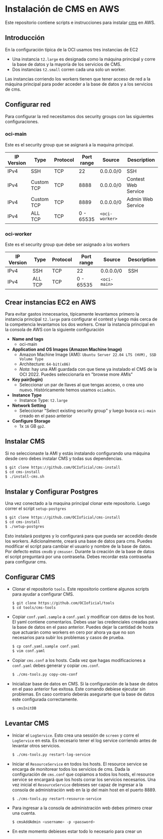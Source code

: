 
# Instalación de CMS en AWS

Este repositorio contiene scripts e instrucciones para instalar [cms](https://github.com/cms-dev/cms) en AWS.

## Introducción

En la configuración típica de la OCI usamos tres instancias de EC2

* Una instancia `t2.large` es designada como la máquina principal y corre la base de datos y la mayoría de los servicios de CMS.
* Dos instancias `t2.small` corren cada una solo un worker.

Las instancias corriendo los workers tienen que tener acceso de red a la máquina principal para poder acceder a la base de datos y a los servicios de cms.

## Configurar red

Para configurar la red necesitamos dos security groups con las siguientes configuraciones.

### oci-main

Este es el security group que se asignará a la maquina principal.

| IP Version | Type       | Protocol | Port range | Source         | Description         |
|------------|------------|----------|------------|----------------|---------------------|
| IPv4       | SSH        | TCP      | 22         | 0.0.0.0/0      | SSH                 |
| IPv4       | Custom TCP | TCP      | 8888       | 0.0.0.0/0      | Contest Web Service |
| IPv4       | Custom TCP | TCP      | 8889       | 0.0.0.0/0      | Admin Web Service   |
| IPv4       | ALL TCP    | TCP      | 0 - 65535  | `<oci-worker>` |                     |

### oci-worker

Este es el security group que debe ser asignado a los workers

| IP Version | Type       | Protocol | Port range | Source         | Description         |
|------------|------------|----------|------------|----------------|---------------------|
| IPv4       | SSH        | TCP      | 22         | 0.0.0.0/0      | SSH                 |
| IPv4       | ALL TCP    | TCP      | 0 - 65535  | `<oci-main>`   |                     |


## Crear instancias EC2 en AWS

Para evitar gastos innecesarios, típicamente levantamos primero la instancia principal `t2.large` para configurar el contest y luego más cerca de la competencia levantamos los dos workers.
Crear la instancia principal en la consola de AWS con la siguiente configuración

* **Name and tags**
  * oci-main
* **Application and OS Images (Amazon Machine Image)**
  * Amazon Machine Image (AMI): `Ubuntu Server 22.04 LTS (HVM), SSD Volume Type`
  * Architecture: `64-bit(x86)`
  * *Nota*: hay una AMI guardada con que tiene ya instalado el CMS de la OCI 2022. Puedes seleccionarla en "browse more AMIs"
* **Key pair(login)**
  * Seleccionar un par de llaves al que tengas acceso, o crea uno nuevo. Históricamente hemos usamos `ociadmin`.
* **Instance Type**
  * Instance Type: `t2.large`
* **Network Setting**
  * Seleccionar "Select existing security group" y luego busca `oci-main` creado en el paso anterior
* **Configure Storage**
  * 1x `16` GB `gp2`.
 
## Instalar CMS

Si no seleccionaste la AMI y estás instalando configurando una máquina desde cero debes instalar CMS y todas sus dependencias.

```bash
$ git clone https://github.com/OCIoficial/cms-install
$ cd cms-install
$ ./install-cms.sh
```
 
## Instalar y Configurar Postgres

Una vez conectado a la maquina principal clonar este repositorio. Luego correr el script `setup-postgres`
```bash
$ git clone https://github.com/OCIoficial/cms-install
$ cd cms-install
$ ./setup-postgres
```
Esto instalará postgres y lo configurará para que pueda ser accedido desde los workers. Adicionalmente, creará una base de datos para cms. Puedes modificar el script para cambiar el usuario y nombre de la base de datos. Por defecto estos `cmsdb` y `cmsuser`. Durante la creación de la base de datos el script preguntará por una contraseña. Debes recordar esta contraseña para configurar cms.

## Configurar CMS

* Clonar el repositorio `tools`. Este repositorio contiene algunos scripts para ayudar a configurar CMS.
   ```bash
   $ git clone https://github.com/OCIoficial/tools
   $ cd tools/cms-tools
   ```
* Copiar `conf.yaml.sample` a `conf.yaml` y modificar con datos de los host. El yaml contiene comentarios. Debes usar las credenciales creadas para la base de datos en el paso anterior. Puedes dejar la cantidad de hosts que actuarán como workers en cero por ahora ya que no son necesarios para subir los problemas y casos de prueba.
   ```bash
   $ cp conf.yaml.sample conf.yaml
   $ vim conf.yaml
   ```
* Copiar `cms.conf` a los hosts. Cada vez que hagas modificaciones a `conf.yaml` debes generar y copiar `cms.conf`.
   ```bash
   $ ./cms-tools.py copy-cms-conf
   ```
* Inicializar base de datos en CMS. Si la configuración de la base de datos en el paso anterior fue exitosa. Este comando debiese ejecutar sin problemas. En caso contrario deberás asegurarte que la base de datos este configurada correctamente.
  ```bash
  $ cmsInitDB
  ```
   
## Levantar CMS

* Iniciar el `LogService`. Esto crea una sessión de `screen` y corre el `LogService` en esta. Es necesario tener el log service corriendo antes de levantar otros servicios.
   ```bash
   $ ./cms-tools.py restart-log-service
   ```
* Iniciar el `ResourceService` en todos los hosts. El resource service se encarga de monitorear todos los servicios de cms. Dada la configuración de `cms.conf` que copiamos a todos los hosts, el resource service se encargará que los hosts corrar los servicios necesarios. Una vez inicial el `ResourceService` debieses ser capaz de ingresar a la consola de administración web en la ip del main host en el puerto 8889.
  ```bash
  $ ./cms-tools.py restart-resource-service
  ```
* Para ingresar a la consola de administración web debes primero crear una cuenta.
  ```bash
  $ cmsAddAdmin <username> -p <password>
  ```
* En este momento debieses estar todo lo necesario para crear un 

